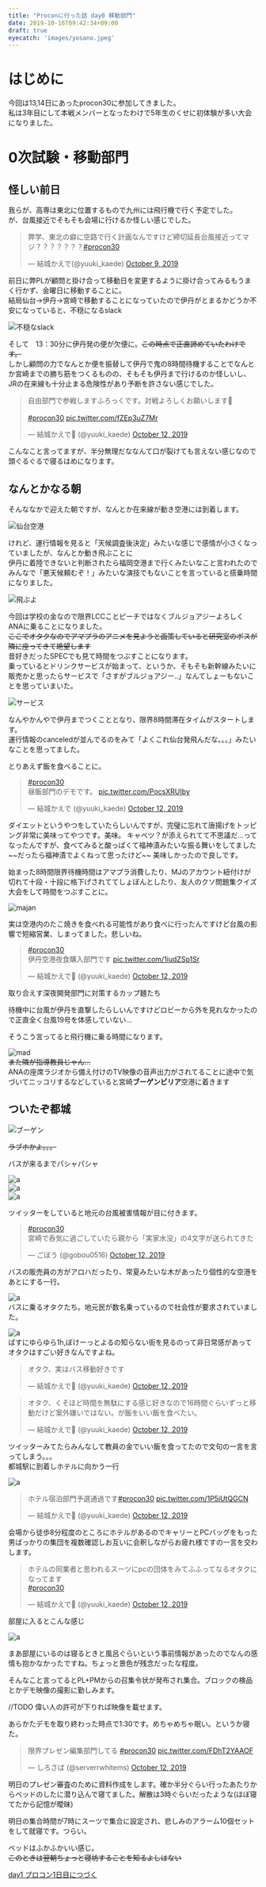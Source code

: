 ```yaml
---
title: "Proconに行った話 day0 移動部門"
date: 2019-10-16T09:42:34+09:00
draft: true
eyecatch: 'images/yosano.jpeg'
---
```


# はじめに

今回は13,14日にあったprocon30に参加してきました。  
私は3年目にして本戦メンバーとなったわけで5年生のくせに初体験が多い大会になりました。

# 0次試験・移動部門

## 怪しい前日

我らが、高専は東北に位置するもので九州には飛行機で行く予定でした。  
が、台風接近でそもそも会場に行けるか怪しい感じでした。
<blockquote class="twitter-tweet"><p lang="ja" dir="ltr">弊学、東北の癖に空路で行く計画なんですけど締切延長台風接近ってマジ？？？？？？？<a href="https://twitter.com/hashtag/procon30?src=hash&amp;ref_src=twsrc%5Etfw">#procon30</a></p>&mdash; 結城かえで(@yuuki_kaede) <a href="https://twitter.com/yuuki__kaede/status/1181921536313135105?ref_src=twsrc%5Etfw">October 9, 2019</a></blockquote> <script async src="https://platform.twitter.com/widgets.js" charset="utf-8"></script>

前日に弊PLが顧問と掛け合って移動日を変更するように掛け合ってみるもうまく行かず、金曜日に移動することに。  
結局仙台→伊丹→宮崎で移動することになっていたので伊丹がとまるかどうか不安になっていると、不穏になるslack

![不穏なslack](/hugo-blog/images/procon-review/sla.jpg)

そして　13：30分に伊丹発の便が欠便に。~~この時点で正直諦めていたわけです。~~  
しかし顧問の力でなんとか便を振替して伊丹で鬼の8時間待機することでなんとか宮崎までの勝ち筋をつくるものの、そもそも伊丹まで行けるのか怪しいし、JRの在来線も十分止まる危険性があり予断を許さない感じでした。

<blockquote class="twitter-tweet"><p lang="ja" dir="ltr">自由部門で参戦しますふろっくです。対戦よろしくお願いします🤲<br><br> <a href="https://twitter.com/hashtag/procon30?src=hash&amp;ref_src=twsrc%5Etfw">#procon30</a> <a href="https://t.co/fZEp3uZ7Mr">pic.twitter.com/fZEp3uZ7Mr</a></p>&mdash; 結城かえで🍆 (@yuuki_kaede) <a href="https://twitter.com/yuuki__kaede/status/1183151831813251072?ref_src=twsrc%5Etfw">October 12, 2019</a></blockquote> <script async src="https://platform.twitter.com/widgets.js" charset="utf-8"></script>

こんなこと言ってますが、半分無理だななんて口が裂けても言えない感じなので頭ぐるぐるで寝るはめになります。

## なんとかなる朝

そんななかで迎えた朝ですが、なんとか在来線が動き空港には到着します。

![仙台空港](/hugo-blog/images/procon-review/空港.JPG)

けれど、運行情報を見ると「天候調査後決定」みたいな感じで感情が小さくなっていましたが、なんとか動き飛ぶことに  
伊丹に着陸できないと判断されたら福岡空港まで行くみたいなこと言われたのでみんなで「悪天候頼むぞ！」みたいな演技でもないことを言っていると搭乗時間になりました。  

![飛ぶよ](/hugo-blog/images/procon-review/tubasa.JPG)

今回は学校の金なので限界LCCことピーチではなくブルジョアジーよろしくANAに乗ることになりました。  
~~ここでオタクなのでアマプラのアニメを見ようと画策していると研究室のボスが隣に座ってきて絶望します~~  
昔好きだったSPECでも見て時間をつぶすことになります。  
乗っているとドリンクサービスが始まって、というか、そもそも新幹線みたいに販売かと思ったらサービスで「さすがブルジョアジー‥」なんてしょーもないことを思っていまいた。  

![サービス](/hugo-blog/images/procon-review/kohi.JPG)

なんやかんやで伊丹までつくこととなり、限界8時間滞在タイムがスタートします。  
運行情報のcanceledが並んでるのをみて「よくこれ仙台発飛んだな。。。」みたいなことを思ってました。

とりあえず飯を食べることに。  
<blockquote class="twitter-tweet"><p lang="ja" dir="ltr"><a href="https://twitter.com/hashtag/procon30?src=hash&amp;ref_src=twsrc%5Etfw">#procon30</a><br>昼飯部門のデモです。 <a href="https://t.co/PocsXRUIby">pic.twitter.com/PocsXRUIby</a></p>&mdash; 結城かえで (@yuuki_kaede) <a href="https://twitter.com/yuuki__kaede/status/1182857188705894400?ref_src=twsrc%5Etfw">October 12, 2019</a></blockquote> <script async src="https://platform.twitter.com/widgets.js" charset="utf-8"></script>
ダイエットというやつをしていたらしいんですが、完璧に忘れて唐揚げをトッピング非常に美味ってやつです。美味。  
キャベツ？が添えられてて不思議だ...ってなったんですが、食べてみると酸っぱくて福神漬みたいな振る舞いをしてました  
~~だったら福神漬でよくねって思ったけど~~  
美味しかったので良しです。  

始まった8時間限界待機時間はアマプラ消費したり、MJのアカウント紐付けが切れて十段・十段に格下げされててしょぼんとしたり、友人のクソ問題集クイズ大会をして時間をつぶすことに。
 
![majan](/hugo-blog/images/procon-review/まじゃん.png)  
  
実は空港内のたこ焼きを食べれる可能性があり食べに行ったんですけど台風の影響で短縮営業、しまってました。悲しいね。  
  
<blockquote class="twitter-tweet"><p lang="ja" dir="ltr"><a href="https://twitter.com/hashtag/procon30?src=hash&amp;ref_src=twsrc%5Etfw">#procon30</a><br>伊丹空港夜食購入部門です <a href="https://t.co/1iudZSp1Sr">pic.twitter.com/1iudZSp1Sr</a></p>&mdash; 結城かえで🍆 (@yuuki_kaede) <a href="https://twitter.com/yuuki__kaede/status/1182950731839463424?ref_src=twsrc%5Etfw">October 12, 2019</a></blockquote> <script async src="https://platform.twitter.com/widgets.js" charset="utf-8"></script>  
取り合えす深夜開発部門に対策するカップ麺たち  
  
待機中に台風が伊丹を直撃したらしいんですけどロビーから外を見れなかったので正直全く台風19号を体感していない...  
  
そうこう言ってると飛行機に乗る時間になります。  
  
![mad](/hugo-blog/images/procon-review/mado.JPG)  
~~また隣が指導教員じゃん...~~    
ANAの座席ラジオから備え付けのTV映像の音声出力がされてることに途中で気づいてニッコリするなどしていると宮崎**ブーゲンビリア**空港に着きます  
  
## ついたぞ都城  
  
![ブーゲン](/hugo-blog/images/procon-review/ぶげん.jpg)  
  
~~ラブホかよ。。。~~  
  
バスが来るまでパシャパシャ  
  
![a](/hugo-blog/images/procon-review/bgen.JPG)  
![a](/hugo-blog/images/procon-review/buge2.JPG)  
![a](/hugo-blog/images/procon-review/buge3.JPG)  
  
ツイッターをしていると地元の台風被害情報が目に付きます。  
  
<blockquote class="twitter-tweet" data-partner="tweetdeck"><p lang="ja" dir="ltr"><a href="https://twitter.com/hashtag/procon30?src=hash&amp;ref_src=twsrc%5Etfw">#procon30</a><br>宮崎で呑気に過ごしていたら親から「実家水没」の4文字が送られてきた</p>&mdash; ごぼう (@gobou0516) <a href="https://twitter.com/gobou0516/status/1182995629343002624?ref_src=twsrc%5Etfw">October 12, 2019</a></blockquote>  
<script async src="https://platform.twitter.com/widgets.js" charset="utf-8"></script>  
  
バスの販売員の方がアロハだったり、常夏みたいな木があったり個性的な空港をあとにする一行。  
  
![a](/hugo-blog/images/procon-review/きっぷ.JPG)  
バスに乗るオタクたち。地元民が数名乗っているので社会性が要求されていました。  
  
![a](/hugo-blog/images/procon-review/bus.JPG)  
ばすにゆらゆら1h,ぼけーっとよるの知らない街を見るのって非日常感があってオタクはすごい好きなんですよね。  
  
<blockquote class="twitter-tweet"><p lang="ja" dir="ltr">オタク、実はバス移動好きです</p>&mdash; 結城かえで🍆 (@yuuki_kaede) <a href="https://twitter.com/yuuki__kaede/status/1183009233509289984?ref_src=twsrc%5Etfw">October 12, 2019</a></blockquote> <script async src="https://platform.twitter.com/widgets.js" charset="utf-8"></script>  
  
<blockquote class="twitter-tweet"><p lang="ja" dir="ltr">オタク、くそほど時間を無駄にする感じ好きなので16時間ぐらいずっと移動だけど案外嫌いではない。が飯をいい飯を食べたい。</p>&mdash; 結城かえで🍆 (@yuuki_kaede) <a href="https://twitter.com/yuuki__kaede/status/1183008570314379264?ref_src=twsrc%5Etfw">October 12, 2019</a></blockquote> <script async src="https://platform.twitter.com/widgets.js" charset="utf-8"></script>  
  
ツイッターみてたらみんなして教員の金でいい飯を食ってたので文句の一言を言ってしまう。。。  
都城駅に到着しホテルに向かう一行  
 
![a](/hugo-blog/images/procon-review/hoteru.JPG)  
 
<blockquote class="twitter-tweet"><p lang="ja" dir="ltr">ホテル宿泊部門予選通過です<a href="https://twitter.com/hashtag/procon30?src=hash&amp;ref_src=twsrc%5Etfw">#procon30</a> <a href="https://t.co/1P5iUtQGCN">pic.twitter.com/1P5iUtQGCN</a></p>&mdash; 結城かえで🍆 (@yuuki_kaede) <a href="https://twitter.com/yuuki__kaede/status/1183015176192180225?ref_src=twsrc%5Etfw">October 12, 2019</a></blockquote> <script async src="https://platform.twitter.com/widgets.js" charset="utf-8"></script>  
 
会場から徒歩8分程度のところにホテルがあるのでキャリーとPCバッグをもった男ばっかりの集団を複数確認しお互いに会釈しながらお疲れ様ですの一言を交わします。  
 
<blockquote class="twitter-tweet"><p lang="ja" dir="ltr">ホテルの同業者と思われるスーツにpcの団体をみてふふってなるオタクになってます<br> <a href="https://twitter.com/hashtag/procon30?src=hash&amp;ref_src=twsrc%5Etfw">#procon30</a></p>&mdash; 結城かえで🍆 (@yuuki_kaede) <a href="https://twitter.com/yuuki__kaede/status/1183150997461331968?ref_src=twsrc%5Etfw">October 12, 2019</a></blockquote> <script async src="https://platform.twitter.com/widgets.js" charset="utf-8"></script>  
 
部屋に入るとこんな感じ  
 
![a](/hugo-blog/images/procon-review/heya.JPG)  
 
まあ部屋にいるのは寝るときと風呂ぐらいという事前情報があったのでなんの感情も抱かなかったですね。ちょっと景色が残念だったな程度。  
  
そんなこと言ってるとPL+PMからの召集令状が発布され集合。ブロックの検品とかデモ映像の撮影に勤しみます。  
  
//TODO 偉い人の許可が下りれば映像を載せます。  
 
あらかたデモを取り終わった時点で1:30です。めちゃめちゃ眠い。というか寝た。  

<blockquote class="twitter-tweet"><p lang="ja" dir="ltr">限界プレゼン編集部門してる <a href="https://twitter.com/hashtag/procon30?src=hash&amp;ref_src=twsrc%5Etfw">#procon30</a> <a href="https://t.co/FDhT2YAAOF">pic.twitter.com/FDhT2YAAOF</a></p>&mdash; しろさば (@serverrwhitems) <a href="https://twitter.com/serverrwhitems/status/1183079371222831106?ref_src=twsrc%5Etfw">October 12, 2019</a></blockquote> <script async src="https://platform.twitter.com/widgets.js" charset="utf-8"></script>

明日のプレゼン審査のために資料作成をします。確か半分ぐらい行ったあたりからベッドのしたに潜り込んで寝てました。解散は3時ぐらいだったような(ほぼ寝てたから記憶が曖昧)

明日の集合時間が7時にスーツで集合に設定され、悲しみのアラーム10個セットをして就寝です。つらい。

ベッドはふかふかいい感じ。  
~~このときは翌朝ちょっと寝坊することを知るよしはない~~

[day1 プロコン1日目につづく](#)